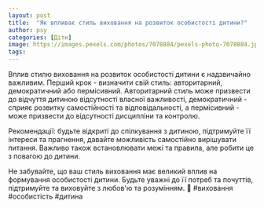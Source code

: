 ```yaml
---
layout: post
title:  "Як впливає стиль виховання на розвиток особистості дитини?"
author: psy
categories: [Діти]
image: https://images.pexels.com/photos/7078884/pexels-photo-7078884.jpeg?auto=compress&cs=tinysrgb&fit=crop&h=627&w=1200
tags: 
---
```


Вплив стилю виховання на розвиток особистості дитини є надзвичайно важливим. Перший крок - визначити свій стиль: авторитарний, демократичний або пермісивний. Авторитарний стиль може призвести до відчуття дитиною відсутності власної важливості, демократичний - сприяє розвитку самостійності та відповідальності, а пермісивний - може призвести до відсутності дисципліни та контролю.

Рекомендації: будьте відкриті до спілкування з дитиною, підтримуйте її інтереси та прагнення, давайте можливість самостійно вирішувати питання. Важливо також встановлювати межі та правила, але робити це з повагою до дитини.

Не забувайте, що ваш стиль виховання має великий вплив на формування особистості дитини. Будьте уважні до її потреб та почуттів, підтримуйте та виховуйте з любов'ю та розумінням. 🌱 #виховання #особистість #дитина


